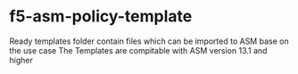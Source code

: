 # f5-asm-policy-template
Ready templates folder contain files which can be imported to ASM base on the use case
The Templates are compitable with ASM version 13.1 and higher
